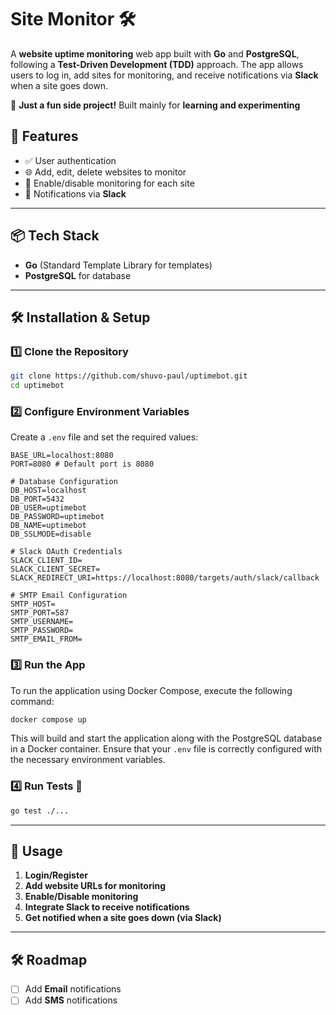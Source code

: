 # Site Monitor 🛠️

A **website uptime monitoring** web app built with **Go** and **PostgreSQL**, following a **Test-Driven Development (TDD)** approach. The app allows users to log in, add sites for monitoring, and receive notifications via **Slack** when a site goes down.

🚀 **Just a fun side project!** Built mainly for **learning and experimenting**

## 🚀 Features

- ✅ User authentication
- 🌐 Add, edit, delete websites to monitor
- 🔄 Enable/disable monitoring for each site
- 🔔 Notifications via **Slack**

---

## 📦 Tech Stack

- **Go** (Standard Template Library for templates)
- **PostgreSQL** for database

---

## 🛠️ Installation & Setup

### 1️⃣ Clone the Repository

```sh
git clone https://github.com/shuvo-paul/uptimebot.git
cd uptimebot
```
### 2️⃣ Configure Environment Variables

Create a `.env` file and set the required values:

```env
BASE_URL=localhost:8080
PORT=8080 # Default port is 8080

# Database Configuration
DB_HOST=localhost
DB_PORT=5432
DB_USER=uptimebot
DB_PASSWORD=uptimebot
DB_NAME=uptimebot
DB_SSLMODE=disable

# Slack OAuth Credentials
SLACK_CLIENT_ID=
SLACK_CLIENT_SECRET=
SLACK_REDIRECT_URI=https://localhost:8080/targets/auth/slack/callback

# SMTP Email Configuration
SMTP_HOST=
SMTP_PORT=587
SMTP_USERNAME=
SMTP_PASSWORD=
SMTP_EMAIL_FROM=
```

### 3️⃣ Run the App

To run the application using Docker Compose, execute the following command:

```sh
docker compose up
```

This will build and start the application along with the PostgreSQL database in a Docker container. Ensure that your `.env` file is correctly configured with the necessary environment variables.

### 4️⃣ Run Tests 🧪

```sh
go test ./...
```

---

## 🚀 Usage

1. **Login/Register**
2. **Add website URLs for monitoring**
3. **Enable/Disable monitoring**
4. **Integrate Slack to receive notifications**
5. **Get notified when a site goes down (via Slack)**

---

## 🛠️ Roadmap

- [ ] Add **Email** notifications
- [ ] Add **SMS** notifications
